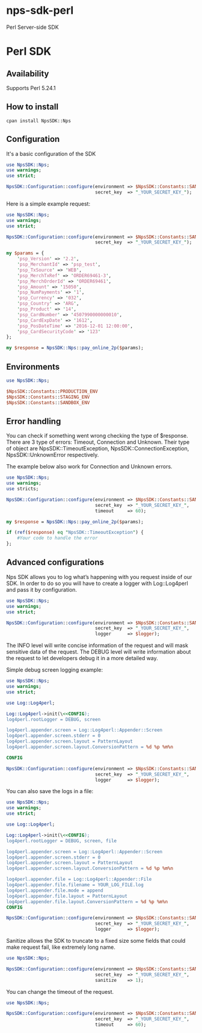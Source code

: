# nps-sdk-perl
Perl Server-side SDK

#  Perl SDK

  
## Availability
Supports Perl 5.24.1

## How to install

```
cpan install NpsSDK::Nps
```

## Configuration

It's a basic configuration of the SDK

```perl
use NpsSDK::Nps;
use warnings; 
use strict;

NpsSDK::Configuration::configure(environment => $NpsSDK::Constants::SANDBOX_ENV,
                                 secret_key  => "_YOUR_SECRET_KEY_");
```

Here is a simple example request:

```perl
use NpsSDK::Nps;
use warnings; 
use strict;

NpsSDK::Configuration::configure(environment => $NpsSDK::Constants::SANDBOX_ENV, 
                                 secret_key  => "_YOUR_SECRET_KEY_");

my $params = {
    'psp_Version' => '2.2',
    'psp_MerchantId' => 'psp_test',
    'psp_TxSource' => 'WEB',
    'psp_MerchTxRef' => 'ORDER69461-3',
    'psp_MerchOrderId' => 'ORDER69461',
    'psp_Amount' => '15050',
    'psp_NumPayments' => '1',
    'psp_Currency' => '032',
    'psp_Country' => 'ARG',
    'psp_Product' => '14',
    'psp_CardNumber' => '4507990000000010',
    'psp_CardExpDate' => '1612',
    'psp_PosDateTime' => '2016-12-01 12:00:00',
    'psp_CardSecurityCode' => '123'
};

my $response = NpsSDK::Nps::pay_online_2p($params);	
```

## Environments

```perl
use NpsSDK::Nps;

$NpsSDK::Constants::PRODUCTION_ENV
$NpsSDK::Constants::STAGING_ENV
$NpsSDK::Constants::SANDBOX_ENV
```

## Error handling

You can check if something went wrong checking the type of $response. There are 3 type of errors: Timeout, Connection and Unknown. Their type of object are NpsSDK::TimeoutException, NpsSDK::ConnectionException, NpsSDK::UnknownError respectively.

The example below also work for Connection and Unknown errors.

```perl
use NpsSDK::Nps;
use warnings;
use stricts;

NpsSDK::Configuration::configure(environment => $NpsSDK::Constants::SANDBOX_ENV,
                                 secret_key  => "_YOUR_SECRET_KEY_",
                                 timeout     => 60);

my $response = NpsSDK::Nps::pay_online_2p($params);

if (ref($response) eq "NpsSDK::TimeoutException") {
	#Your code to handle the error
};
```

## Advanced configurations

Nps SDK allows you to log what’s happening with you request inside of our SDK.
In order to do so you will have to create a logger with Log::Log4perl and pass it by configuration.

```perl
use NpsSDK::Nps;
use warnings; 
use strict;

NpsSDK::Configuration::configure(environment => $NpsSDK::Constants::SANDBOX_ENV,
                                 secret_key  => "_YOUR_SECRET_KEY_",
                                 logger      => $logger);
```

The INFO level will write concise information of the request and will mask sensitive data of the request. 
The DEBUG level will write information about the request to let developers debug it in a more detailed way.

Simple debug screen logging example:

```perl
use NpsSDK::Nps;
use warnings; 
use strict;

use Log::Log4perl;

Log::Log4perl->init(\<<CONFIG);
log4perl.rootLogger = DEBUG, screen

log4perl.appender.screen = Log::Log4perl::Appender::Screen
log4perl.appender.screen.stderr = 0
log4perl.appender.screen.layout = PatternLayout
log4perl.appender.screen.layout.ConversionPattern = %d %p %m%n

CONFIG

NpsSDK::Configuration::configure(environment => $NpsSDK::Constants::SANDBOX_ENV,
                                 secret_key  => "_YOUR_SECRET_KEY_",
                                 logger      => $logger);
```

You can also save the logs in a file:

```perl
use NpsSDK::Nps;
use warnings; 
use strict;

use Log::Log4perl;

Log::Log4perl->init(\<<CONFIG);
log4perl.rootLogger = DEBUG, screen, file

log4perl.appender.screen = Log::Log4perl::Appender::Screen
log4perl.appender.screen.stderr = 0
log4perl.appender.screen.layout = PatternLayout
log4perl.appender.screen.layout.ConversionPattern = %d %p %m%n

log4perl.appender.file = Log::Log4perl::Appender::File
log4perl.appender.file.filename = YOUR_LOG_FILE.log
log4perl.appender.file.mode = append
log4perl.appender.file.layout = PatternLayout
log4perl.appender.file.layout.ConversionPattern = %d %p %m%n
CONFIG

NpsSDK::Configuration::configure(environment => $NpsSDK::Constants::SANDBOX_ENV,
                                 secret_key  => "_YOUR_SECRET_KEY_",
                                 logger      => $logger);
```


Sanitize allows the SDK to truncate to a fixed size some fields that could make request fail, like extremely long name.

```perl
use NpsSDK::Nps;

NpsSDK::Configuration::configure(environment => $NpsSDK::Constants::SANDBOX_ENV,
                                 secret_key  => "_YOUR_SECRET_KEY_",
                                 sanitize    => 1);
```

You can change the timeout of the request.

```perl
use NpsSDK::Nps;

NpsSDK::Configuration::configure(environment => $NpsSDK::Constants::SANDBOX_ENV,
                                 secret_key  => "_YOUR_SECRET_KEY_",
                                 timeout     => 60);
```

